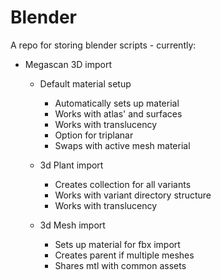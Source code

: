 # Blender
A repo for storing blender scripts - currently:
- Megascan 3D import
  - Default material setup
    - Automatically sets up material
    - Works with atlas' and surfaces
    - Works with translucency
    - Option for triplanar
    - Swaps with active mesh material

  - 3d Plant import
    - Creates collection for all variants
    - Works with variant directory structure
    - Works with translucency

  - 3d Mesh import
    - Sets up material for fbx import
    - Creates parent if multiple meshes 
    - Shares mtl with common assets
